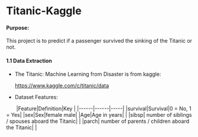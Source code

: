 # Titanic-Kaggle

#### Purpose:

This project is to predict if a passenger survived the sinking of the Titanic or not. 

#### 1.1 Data Extraction
    
   * The Titanic: Machine Learning from Disaster is from kaggle:
   
        https://www.kaggle.com/c/titanic/data
        
   * Dataset Features:
   
        |Feature|Definition|Key  |
        |------|------|-----|
        |survival|Survival|0 = No, 1 = Yes|
        |sex|Sex|female male|
        |Age|Age in years| |
        |sibsp| number of siblings / spouses aboard the Titanic| |
        |parch| number of parents / children aboard the Titanic| |
        
   
   
